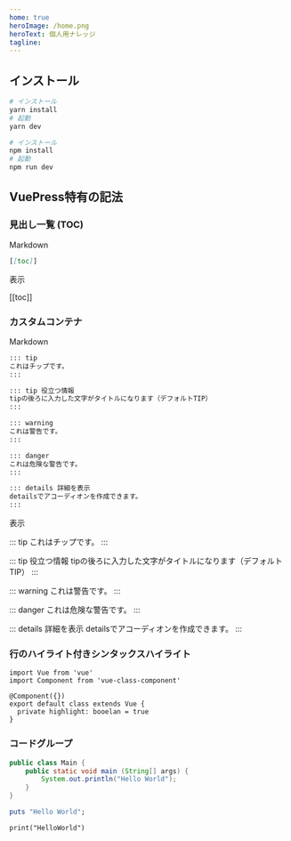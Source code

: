 ```yaml
---
home: true
heroImage: /home.png
heroText: 個人用ナレッジ
tagline:
---
```


## インストール

<CodeGroup>
<CodeGroupItem title="YARN" active>

```zsh
# インストール
yarn install
# 起動
yarn dev
```

</CodeGroupItem>
<CodeGroupItem title="NPM">

```zsh
# インストール
npm install
# 起動
npm run dev
```

</CodeGroupItem>
</CodeGroup>

## VuePress特有の記法

### 見出し一覧 (TOC)

Markdown

```md
[[toc]]
```

表示

[[toc]]

### カスタムコンテナ

Markdown

```md
::: tip
これはチップです。
:::

::: tip 役立つ情報
tipの後ろに入力した文字がタイトルになります（デフォルトTIP）
:::

::: warning
これは警告です。
:::

::: danger
これは危険な警告です。
:::

::: details 詳細を表示
detailsでアコーディオンを作成できます。
:::
```

表示

::: tip
これはチップです。
:::

::: tip 役立つ情報
tipの後ろに入力した文字がタイトルになります（デフォルトTIP）
:::

::: warning
これは警告です。
:::

::: danger
これは危険な警告です。
:::

::: details 詳細を表示
detailsでアコーディオンを作成できます。
:::

### 行のハイライト付きシンタックスハイライト

```typescript{6}
import Vue from 'vue'
import Component from 'vue-class-component'

@Component({})
export default class extends Vue {
  private highlight: booelan = true
}
```

### コードグループ

<CodeGroup>
<CodeGroupItem title="Java" active>

```java
public class Main {
    public static void main (String[] args) {
        System.out.println("Hello World");
    }
}
```

</CodeGroupItem>
<CodeGroupItem title="Ruby">

```ruby
puts "Hello World";
```

</CodeGroupItem>
<CodeGroupItem title="Python">

```python3
print("HelloWorld")
```

</CodeGroupItem>
</CodeGroup>

